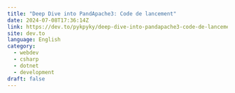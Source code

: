 ```yaml
---
title: "Deep Dive into PandApache3: Code de lancement"
date: 2024-07-08T17:36:14Z
link: https://dev.to/pykpyky/deep-dive-into-pandapache3-code-de-lancement-327n?utm_medium=RSS&utm_source=news.12bit.vn
site: dev.to
language: English
category:
  - webdev
  - csharp
  - dotnet
  - development
draft: false
---
```

